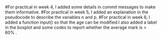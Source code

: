 #For practical in week 4, I added some details in commit messages to make them informative.
#For practical in week 5, I added an explanation in the pseudocode to describe the variables n and p.
#For practical in week 6, I added a function input() so that the age can be modified.I also added a label in the boxplot and some codes to report whether the average mark is > 60% .